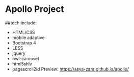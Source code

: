 # Apollo Project


##tech include:
- HTML/CSS
- mobile adaptive
- Bootstrap 4
- LESS
- jquery
- owl-carousel
- html5shiv
- pagescroll2id
Preview: https://asya-zara.github.io/apollo/
